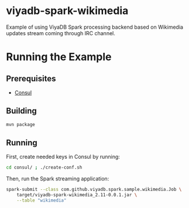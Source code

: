 viyadb-spark-wikimedia
=======================

Example of using ViyaDB Spark processing backend based on Wikimedia updates stream coming through IRC channel.

# Running the Example

## Prerequisites

 * [Consul](http://www.consul.io)
 
## Building

```bash
mvn package
```

## Running

First, create needed keys in Consul by running:

```bash
cd consul/ ; ./create-conf.sh
```

Then, run the Spark streaming application:

```bash
spark-submit --class com.github.viyadb.spark.sample.wikimedia.Job \
    target/viyadb-spark-wikimedia_2.11-0.0.1.jar \
    --table "wikimedia"
```

